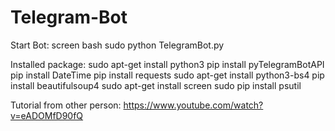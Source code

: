 # Telegram-Bot

Start Bot:
screen bash
sudo python TelegramBot.py

Installed package:
sudo apt-get install python3
pip install pyTelegramBotAPI
pip install DateTime
pip install requests
sudo apt-get install python3-bs4
pip install beautifulsoup4
sudo apt-get install screen
sudo pip install psutil

Tutorial from other person:
https://www.youtube.com/watch?v=eADOMfD90fQ
